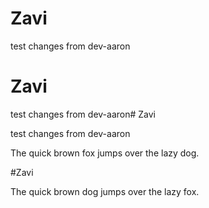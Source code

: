 # Zavi
test changes from dev-aaron

# Zavi

test changes from dev-aaron# Zavi

test changes from dev-aaron

The quick brown fox jumps over the lazy dog.

#Zavi

The quick brown dog jumps over the lazy fox.

